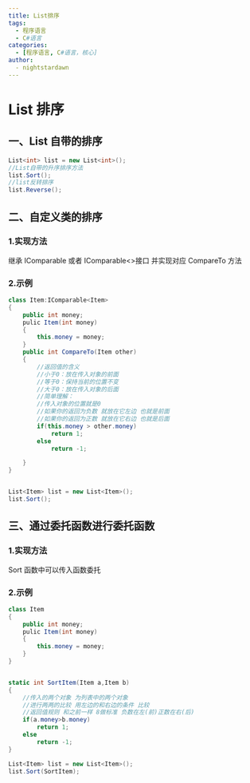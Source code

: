 ```yaml
---
title: List排序
tags:
  - 程序语言
  - C#语言
categories:
  - [程序语言, C#语言，核心]
author:
  - nightstardawn
---
```


# List 排序

## 一、List 自带的排序

```cs
List<int> list = new List<int>();
//List自带的升序排序方法
list.Sort();
//list反转排序
list.Reverse();
```

## 二、自定义类的排序

### 1.实现方法

继承 IComparable 或者 IComparable<>接口 并实现对应 CompareTo 方法

### 2.示例

```cs
class Item:IComparable<Item>
{
    public int money;
    pulic Item(int money)
    {
        this.money = money;
    }
    public int CompareTo(Item other)
    {
        //返回值的含义
        //小于0：放在传入对象的前面
        //等于0：保持当前的位置不变
        //大于0：放在传入对象的后面
        //简单理解：
        //传入对象的位置就是0
        //如果你的返回为负数 就放在它左边 也就是前面
        //如果你的返回为正数 就放在它右边 也就是后面
        if(this.money > other.money)
            return 1;
        else
            return -1;

    }
}


List<Item> list = new List<Item>();
list.Sort();
```

## 三、通过委托函数进行委托函数

### 1.实现方法

Sort 函数中可以传入函数委托

### 2.示例

```cs
class Item
{
    public int money;
    pulic Item(int money)
    {
        this.money = money;
    }
}


static int SortItem(Item a,Item b)
{
    //传入的两个对象 为列表中的两个对象
    //进行两两的比较 用左边的和右边的条件 比较
    //返回值规则 和之前一样 8做标准 负数在左(前)正数在右(后)
    if(a.money>b.money)
        return 1;
    else
        return -1;
}

List<Item> list = new List<Item>();
list.Sort(SortItem);


```
